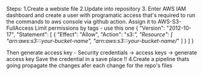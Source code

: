 Steps:
1.Create a webiste file
2.Update into repository
3. Enter AWS IAM dashboard and create a user with programatic access that's required to run the commands to aws console via github action.
Assign it to AWS-S3-FullAccess
Limit permissions by tags - use this one 
{
  "Version": "2012-10-17",
  "Statement": [
    {
      "Effect": "Allow",
      "Action": "s3:*",
      "Resource": [
        "arn:aws:s3:::your-bucket-name",
        "arn:aws:s3:::your-bucket-name/*"
      ]
    }
  ]
}

Then generate access key - Security credentials -> access keys -> generate access key
Save the credential in a save place !!
4.Create a pipeline thats going propagate the changes afer each change for the repo's files
